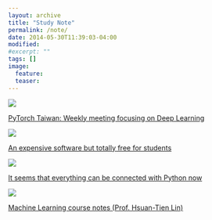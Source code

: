 ```yaml
---
layout: archive
title: "Study Note"
permalink: /note/
date: 2014-05-30T11:39:03-04:00
modified:
#excerpt: ""
tags: []
image:
  feature:
  teaser:
---
```


<div class="tiles">
<div class="tile">
  <a href="{{ site.url }}/notes/PyTorchTaiwan">
    <img src="{{ site.url }}/images/pytorch.jpg">
    <p class="post-excerpt">PyTorch Taiwan: Weekly meeting focusing on Deep Learning</p>
  </a>
</div><!-- /.tile -->

<div class="tile">
  <a href="{{ site.url }}/notes/MATLAB">
    <img src="{{ site.url }}/images/MATLAB.jpg">
    <p class="post-excerpt">An expensive software but totally free for students</p>
  </a>
</div><!-- /.tile -->

<div class="tile">
  <a href="{{ site.url }}/notes/Python">
    <img src="{{ site.url }}/images/Python.jpg">
    <p class="post-excerpt">It seems that everything can be connected with Python now</p>
  </a>
</div><!-- /.tile -->

<div class="tile">
  <a href="{{ site.url }}/notes/ML">
    <img src="{{ site.url }}/images/ML.jpg">
    <p class="post-excerpt">Machine Learning course notes (Prof. Hsuan-Tien Lin)</p>
  </a>
</div><!-- /.tile -->
</div><!-- /.tiles -->
